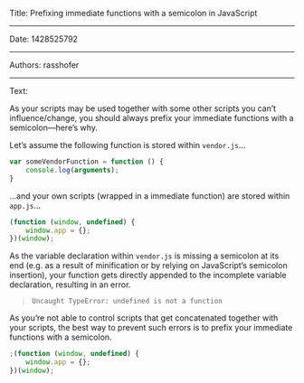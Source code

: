 Title: Prefixing immediate functions with a semicolon in JavaScript

-----

Date: 1428525792

-----

Authors: rasshofer

-----

Text:

As your scripts may be used together with some other scripts you can’t influence/change, you should always prefix your immediate functions with a semicolon—here’s why.

Let’s assume the following function is stored within `vendor.js`…

```js
var someVendorFunction = function () {
    console.log(arguments);
}
```

…and your own scripts (wrapped in a immediate function) are stored within `app.js`…

```js
(function (window, undefined) {
    window.app = {};
})(window);
```

As the variable declaration within `vendor.js` is missing a semicolon at its end (e.g. as a result of minification or by relying on JavaScript’s semicolon insertion), your function gets directly appended to the incomplete variable declaration, resulting in an error.

> `Uncaught TypeError: undefined is not a function`

As you’re not able to control scripts that get concatenated together with your scripts, the best way to prevent such errors is to prefix your immediate functions with a semicolon.

```js
;(function (window, undefined) {
    window.app = {};
})(window);
```

